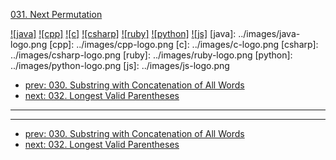 [031. Next Permutation](https://leetcode.com/problems/next-permutation/)

[![java]](../java/031-next-permutation.md)
[![cpp]](../cpp/031-next-permutation.md)
[![c]](../c/031-next-permutation.md)
[![csharp]](../csharp/031-next-permutation.md)
[![ruby]](../ruby/031-next-permutation.md)
[![python]](../python/031-next-permutation.md)
[![js]](../js/031-next-permutation.md)
[java]: ../images/java-logo.png
[cpp]: ../images/cpp-logo.png
[c]: ../images/c-logo.png
[csharp]: ../images/csharp-logo.png
[ruby]: ../images/ruby-logo.png
[python]: ../images/python-logo.png
[js]: ../images/js-logo.png

- [prev: 030. Substring with Concatenation of All Words](030-substring-with-concatenation-of-all-words.md)
- [next: 032. Longest Valid Parentheses](032-longest-valid-parentheses.md)

---



---

- [prev: 030. Substring with Concatenation of All Words](030-substring-with-concatenation-of-all-words.md)
- [next: 032. Longest Valid Parentheses](032-longest-valid-parentheses.md)
